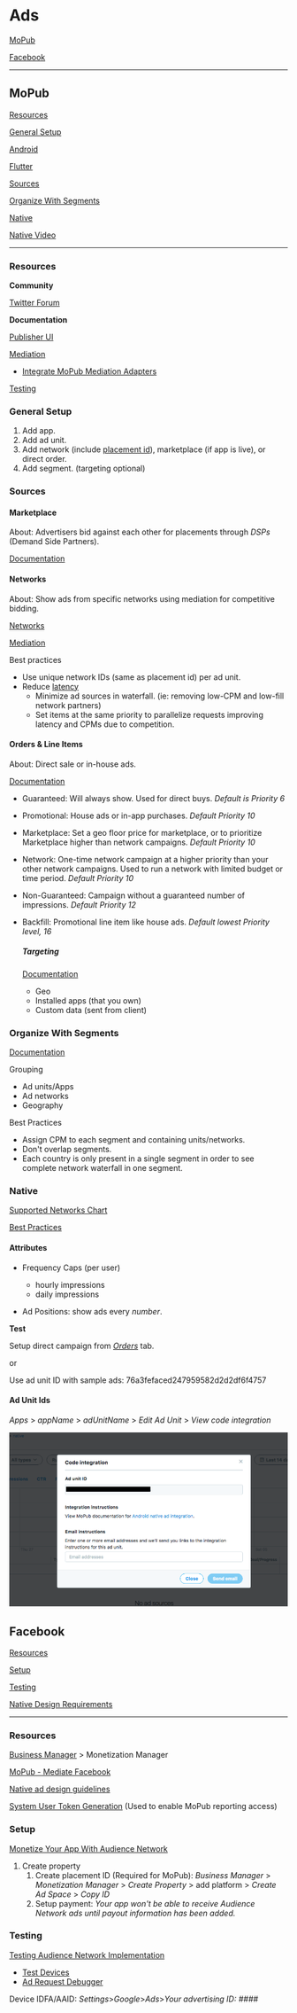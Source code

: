 # Ads

[MoPub](#MoPub)

[Facebook](#Facebook)

---

## MoPub

[Resources](#Resources)

[General Setup](#General-Setup)

[Android](../android/mopub-android.md)

[Flutter](../flutter/mopub-flutter.md)

[Sources](#Sources)

[Organize With Segments](#Organize-With-Segments)

[Native](#Native)

[Native Video](https://developers.mopub.com/docs/android/native-video/)

---

### Resources

**Community**

[Twitter Forum](https://twittercommunity.com/)

**Documentation**

[Publisher UI](https://developers.mopub.com/docs/ui/)

[Mediation](https://developers.mopub.com/docs/mediation/)

   - [Integrate MoPub Mediation Adapters](https://developers.mopub.com/docs/mediation/integrate/)

[Testing](https://developers.mopub.com/docs/android/testing/)

### General Setup

1. Add app.
2. Add ad unit.
3. Add network (include [placement id](#setup)), marketplace (if app is live), or direct order.
4. Add segment. (targeting optional)

### Sources
#### Marketplace

   About: Advertisers bid against each other for placements through _DSPs_ (Demand Side Partners).

   [Documentation](https://developers.mopub.com/docs/ui/marketplace/)

#### Networks

   About: Show ads from specific networks using mediation for competitive bidding.

   [Networks](https://developers.mopub.com/docs/ui/networks/)
   
   [Mediation](https://developers.mopub.com/docs/mediation/)

   Best practices
   - Use unique network IDs (same as placement id) per ad unit. 
   - Reduce [latency](https://developers.mopub.com/docs/mediation/waterfall-latency-and-best-practices/#latency-types-summary)
      - Minimize ad sources in waterfall. (ie:  removing low-CPM and low-fill network partners)
      - Set items at the same priority to parallelize requests improving latency and CPMs due to competition. 

#### Orders & Line Items

   About: Direct sale or in-house ads.

   [Documentation](https://developers.mopub.com/docs/ui/orders/#line-item-types)

- Guaranteed: Will always show. Used for direct buys. _Default is Priority 6_
- Promotional: House ads or in-app purchases. _Default Priority 10_
- Marketplace: Set a geo floor price for marketplace, or to prioritize Marketplace higher than network campaigns. _Default Priority 10_
- Network: One-time network campaign at a higher priority than your other network campaigns. Used to run a network with limited budget or time period. _Default Priority 10_
- Non-Guaranteed: Campaign without a guaranteed number of impressions. _Default Priority 12_
- Backfill: Promotional line item like house ads. _Default lowest Priority level, 16_

   ##### Targeting
   [Documentation](https://developers.mopub.com/docs/ui/orders/line-item-targeting/)

   - Geo
   - Installed apps (that you own)
   - Custom data (sent from client)

### Organize With Segments

[Documentation](https://developers.mopub.com/docs/ui/segments/)

Grouping
- Ad units/Apps
- Ad networks
- Geography

Best Practices

- Assign CPM to each segment and containing units/networks.
- Don't overlap segments.
- Each country is only present in a single segment in order to see complete network waterfall in one segment.


### Native

[Supported Networks Chart](https://developers.mopub.com/docs/mediation/supported-mediation-partners/)

[Best Practices](https://developers.mopub.com/docs/publisher/best-practices/native-ads/)

#### Attributes

- Frequency Caps (per user)
   - hourly impressions
   - daily impressions

- Ad Positions: show ads every _number_.

**Test**

Setup direct campaign from [_Orders_](https://developers.mopub.com/docs/ui/orders/) tab.

or

Use ad unit ID with sample ads: 76a3fefaced247959582d2d2df6f4757

#### Ad Unit Ids

_Apps_ > _appName_ > _adUnitName_ > _Edit Ad Unit_ > _View code integration_

![ad unit id](images/ad_unit_id.png)

## Facebook

[Resources](#Resources)

[Setup](#Setup)

[Testing](#Testing)

[Native Design Requirements](https://developers.facebook.com/docs/audience-network/guidelines/native-ads)

---

### Resources

[Business Manager](https://business.facebook.com/) > Monetization Manager

[MoPub - Mediate Facebook](https://developers.mopub.com/docs/mediation/networks/facebook/)

[Native ad design guidelines](https://developers.facebook.com/docs/audience-network/guidelines/native-ads)

[System User Token Generation](https://developers.facebook.com/docs/audience-network/reporting-api/systemuser/) (Used to enable MoPub reporting access)

### Setup

[Monetize Your App With Audience Network](https://www.facebook.com/help/publisher/1195459597167215)
   1. Create property 
      1. Create placement ID (Required for MoPub): _Business Manager_ > _Monetization Manager_ > _Create Property_ > add platform > _Create Ad Space_ > _Copy ID_
      2. Setup payment: _Your app won't be able to receive Audience Network ads until payout information has been added._

### Testing
 [Testing Audience Network Implementation](https://developers.facebook.com/docs/audience-network/testing/#testing-real)
- [Test Devices](https://business.facebook.com/pub/testdevices?business_id=2451110181597794)
- [Ad Request Debugger](https://business.facebook.com/pub/property/request_debugger?business_id=2451110181597794&property_id=1189190221239799)

Device IDFA/AAID: _Settings_>_Google_>_Ads_>_Your advertising ID: ####_